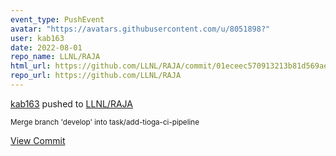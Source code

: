 ```yaml
---
event_type: PushEvent
avatar: "https://avatars.githubusercontent.com/u/8051898?"
user: kab163
date: 2022-08-01
repo_name: LLNL/RAJA
html_url: https://github.com/LLNL/RAJA/commit/01eceec570913213b81d569ae145766e7652f103
repo_url: https://github.com/LLNL/RAJA
---
```


<a href='https://github.com/kab163' target='_blank'>kab163</a> pushed to <a href='https://github.com/LLNL/RAJA' target='_blank'>LLNL/RAJA</a>

<small>Merge branch 'develop' into task/add-tioga-ci-pipeline</small>

<a href='https://github.com/LLNL/RAJA/commit/01eceec570913213b81d569ae145766e7652f103' target='_blank'>View Commit</a>